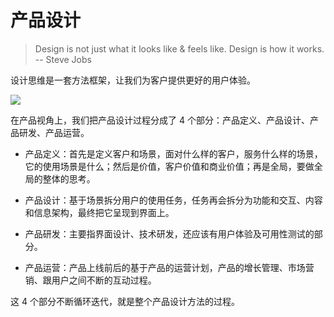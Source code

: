 # 产品设计

> Design is not just what it looks like & feels like. Design is how it works. -- Steve Jobs

设计思维是一套方法框架，让我们为客户提供更好的用户体验。

![](https://i.postimg.cc/J0MyV7HS/image.png)

在产品视角上，我们把产品设计过程分成了 4 个部分：产品定义、产品设计、产品研发、产品运营。

- 产品定义：首先是定义客户和场景，面对什么样的客户，服务什么样的场景，它的使用场景是什么；然后是价值，客户价值和商业价值；再是全局，要做全局的整体的思考。

- 产品设计：基于场景拆分用户的使用任务，任务再会拆分为功能和交互、内容和信息架构，最终把它呈现到界面上。

- 产品研发：主要指界面设计、技术研发，还应该有用户体验及可用性测试的部分。

- 产品运营：产品上线前后的基于产品的运营计划，产品的增长管理、市场营销、跟用户之间不断的互动过程。

这 4 个部分不断循环迭代，就是整个产品设计方法的过程。